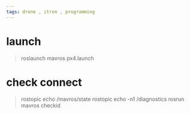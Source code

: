```yaml
---
tags: drone , itron , programming
---
```

# launch 
> roslaunch mavros px4.launch

# check connect
> rostopic echo /mavros/state
> rostopic echo -n1 /diagnostics 
> rosrun mavros checkid 

